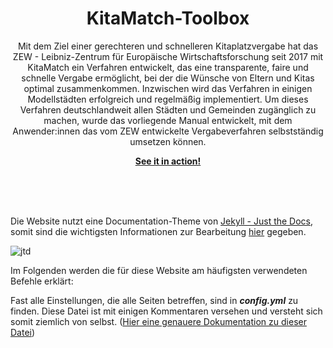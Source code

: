 <p align="center">
    <h1 align="center">KitaMatch-Toolbox</h1>
    <p align="center">Mit dem Ziel einer gerechteren und schnelleren Kitaplatzvergabe hat das ZEW - Leibniz-Zentrum für Europäische Wirtschaftsforschung seit 2017 mit KitaMatch ein Verfahren entwickelt, das eine transparente, faire und schnelle Vergabe ermöglicht, bei der die Wünsche von Eltern und Kitas optimal zusammenkommen. Inzwischen wird das Verfahren in einigen Modellstädten erfolgreich und regelmäßig implementiert. Um dieses Verfahren deutschlandweit allen Städten und Gemeinden zugänglich zu machen, wurde das vorliegende Manual entwickelt, mit dem Anwender:innen das vom ZEW entwickelte Vergabeverfahren selbstständig umsetzen können.</p>
    <p align="center"><strong><a href="http://kitamatch.com/">See it in action!</a></strong></p>
    <br><br><br>
</p>

Die Website nutzt eine Documentation-Theme von [Jekyll - Just the Docs](https://just-the-docs.github.io/just-the-docs/), somit sind die wichtigsten Informationen zur Bearbeitung [hier](https://just-the-docs.github.io/just-the-docs/) gegeben.

![jtd](https://user-images.githubusercontent.com/896475/47384541-89053c80-d6d5-11e8-98dc-dba16e192de9.gif)


Im Folgenden werden die für diese Website am häufigsten verwendeten Befehle erklärt:

Fast alle Einstellungen, die alle Seiten betreffen, sind in **_config.yml_** zu finden. Diese Datei ist mit einigen Kommentaren versehen und versteht sich somit ziemlich von selbst. ([Hier eine genauere Dokumentation zu dieser Datei](https://just-the-docs.github.io/just-the-docs/docs/configuration/))




